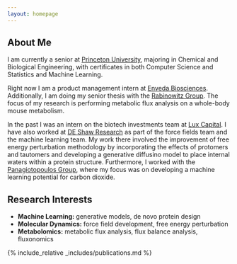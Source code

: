```yaml
---
layout: homepage
---
```


## About Me

I am currently a senior at [Princeton University](https://www.princeton.edu/), majoring in Chemical and Biological Engineering, with certificates in both Computer Science and Statistics and Machine Learning.

Right now I am a product management intern at [Enveda Biosciences](https://www.envedabio.com). Additionally, I am doing my senior thesis with the [Rabinowitz Group](https://rabinowitz.scholar.princeton.edu/). The focus of my research is performing metabolic flux analysis on a whole-body mouse metabolism. 

In the past I was an intern on the biotech investments team at [Lux Capital](https://www.luxcapital.com/). I have also worked at [DE Shaw Research](https://www.deshawresearch.com/) as part of the force fields team and the machine learning team.  My work there involved the improvement of free energy perturbation methodology by incorporating the effects of protomers and tautomers and developing a generative diffusino model to place internal waters within a protein structure. Furthermore, I worked with the [Panagiotopoulos Group](https://azpgroup.scholar.princeton.edu/), where my focus was on developing a machine learning potential for carbon dioxide.
## Research Interests

- **Machine Learning:**  generative models, de novo protein design
- **Molecular Dynamics:**  force field development, free energy perturbation
- **Metabolomics:** metabolic flux analysis, flux balance analysis, fluxonomics

{% include_relative _includes/publications.md %}
